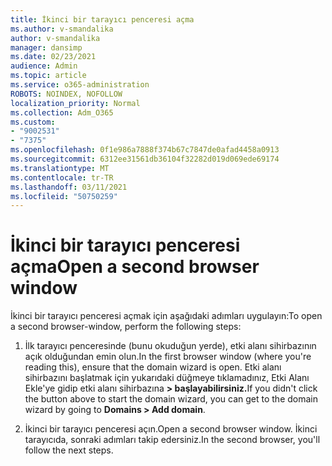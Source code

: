 ```yaml
---
title: İkinci bir tarayıcı penceresi açma
ms.author: v-smandalika
author: v-smandalika
manager: dansimp
ms.date: 02/23/2021
audience: Admin
ms.topic: article
ms.service: o365-administration
ROBOTS: NOINDEX, NOFOLLOW
localization_priority: Normal
ms.collection: Adm_O365
ms.custom:
- "9002531"
- "7375"
ms.openlocfilehash: 0f1e986a7888f374b67c7847de0afad4458a0913
ms.sourcegitcommit: 6312ee31561db36104f32282d019d069ede69174
ms.translationtype: MT
ms.contentlocale: tr-TR
ms.lasthandoff: 03/11/2021
ms.locfileid: "50750259"
---
```

# <a name="open-a-second-browser-window"></a><span data-ttu-id="e36cc-102">İkinci bir tarayıcı penceresi açma</span><span class="sxs-lookup"><span data-stu-id="e36cc-102">Open a second browser window</span></span>

<span data-ttu-id="e36cc-103">İkinci bir tarayıcı penceresi açmak için aşağıdaki adımları uygulayın:</span><span class="sxs-lookup"><span data-stu-id="e36cc-103">To open a second browser-window, perform the following steps:</span></span>

1. <span data-ttu-id="e36cc-104">İlk tarayıcı penceresinde (bunu okuduğun yerde), etki alanı sihirbazının açık olduğundan emin olun.</span><span class="sxs-lookup"><span data-stu-id="e36cc-104">In the first browser window (where you're reading this), ensure that the domain wizard is open.</span></span> <span data-ttu-id="e36cc-105">Etki alanı sihirbazını başlatmak için yukarıdaki düğmeye tıklamadınız, Etki Alanı Ekle'ye gidip etki alanı sihirbazına **> başlayabilirsiniz.**</span><span class="sxs-lookup"><span data-stu-id="e36cc-105">If you didn't click the button above to start the domain wizard, you can get to the domain wizard by going to **Domains > Add domain**.</span></span>

2. <span data-ttu-id="e36cc-106">İkinci bir tarayıcı penceresi açın.</span><span class="sxs-lookup"><span data-stu-id="e36cc-106">Open a second browser window.</span></span> <span data-ttu-id="e36cc-107">İkinci tarayıcıda, sonraki adımları takip edersiniz.</span><span class="sxs-lookup"><span data-stu-id="e36cc-107">In the second browser, you'll follow the next steps.</span></span>
